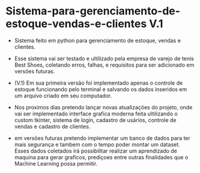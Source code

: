 # Sistema-para-gerenciamento-de-estoque-vendas-e-clientes V.1
- Sistema feito em python para gerenciamento de estoque, vendas e clientes.

- Esse sistema vai ser testado e ultilizado pela empresa de varejo de tenis Best Shoes, coletando erros, falhas, e requisitos para ser adicionado em versões futuras.
  
- (V.1) Em sua primeira versão  foi implementado apenas  o controle de estoque funcionando pelo terminal e salvando os dados inseridos em um arquivo criado em seu computador.
  
- Nos proximos dias pretendo lançar novas atualizações do projeto, onde vai ser implementado interface grafica moderna feita ultilizando o custom tkinter, sistema de login, cadastro de usários, controle de vendas e cadastro de clientes.

- em versões futuras pretendo implementar um banco de dados para ter mais segurança e tambem com o tempo poder montar um dataset. Esses dados coletados irá possibilitar realizar um aprendizado de maquina para gerar grafícos, prediçoes entre outras finalidades que o Machine Learning possa permitir.
